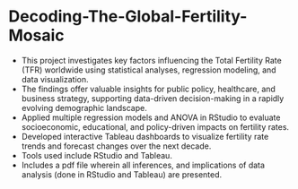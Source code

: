 # Decoding-The-Global-Fertility-Mosaic
- This project investigates key factors influencing the Total Fertility Rate (TFR) worldwide using statistical analyses, regression modeling, and data visualization.
- The findings offer valuable insights for public policy, healthcare, and business strategy, supporting data-driven decision-making in a rapidly evolving demographic landscape.
- Applied multiple regression models and ANOVA in RStudio to evaluate socioeconomic, educational, and policy-driven impacts on fertility rates.
- Developed interactive Tableau dashboards to visualize fertility rate trends and forecast changes over the next decade.
- Tools used include RStudio and Tableau.
- Includes a pdf file wherein all inferences, and implications of data analysis (done in RStudio and Tableau) are presented.
